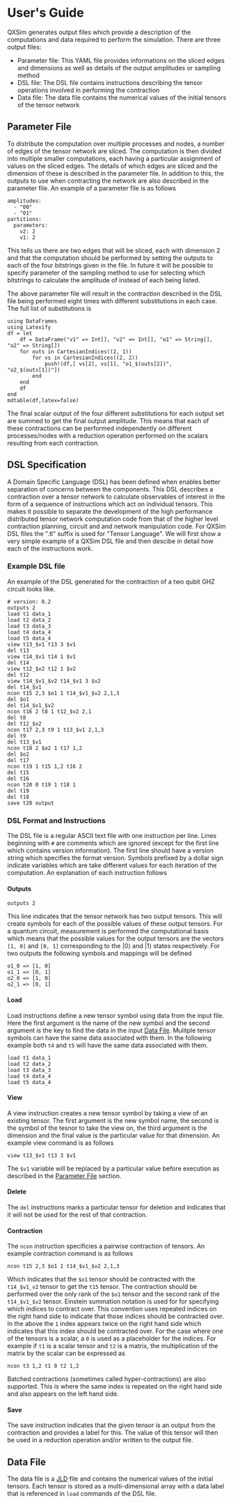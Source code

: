 # User's Guide

QXSim generates output files which provide a description of the computations and data
required to perform the simulation. There are three output files:

- Parameter file: This YAML file provides informations on the sliced edges and dimensions as well
as details of the output amplitudes or sampling method
- DSL file: The DSL file contains instructions describing the tensor operations involved in
performing the contraction
- Data file: The data file contains the numerical values of the initial tensors of the tensor
network

## Parameter File
To distribute the computation over multiple processes and nodes, a number of edges of the tensor
network are sliced. The computation is then divided into multiple smaller computations, each
having a particular assignment of values on the sliced edges. The details of which edges are sliced
and the dimension of these is described in the parameter file. In addition to this, the outputs
to use when contracting the network are also described in the parameter file. An example of a parameter
file is as follows

```
amplitudes:
  - "00"
  - "01"
partitions:
  parameters:
    v2: 2
    v1: 2
```

This tells us there are two edges that will be sliced, each with dimension 2 and that the computation
should be performed by setting the outputs to each of the four bitstrings given in the file. In future
it will be possible to specify parameter of the sampling method to use for selecting which bitstrings
to calculate the amplitude of instead of each being listed.

The above parameter file will result in the contraction described in the DSL file being performed eight times
with different substitutions in each case. The full list of substitutions is

```@eval
using DataFrames
using Latexify
df = let
    df = DataFrame("v1" => Int[], "v2" => Int[], "o1" => String[], "o2" => String[])
    for outs in CartesianIndices((2, 1))
        for vs in CartesianIndices((2, 2))
            push!(df,[ vs[2], vs[1], "o1_$(outs[2])", "o2_$(outs[1])"])
        end
    end
    df
end
mdtable(df,latex=false)
```

The final scalar output of the four different substitutions for each output set are summed to get the
final output amplitude. This means that each of these contractions can be performed independently on
different processes/nodes with a reduction operation performed on the scalars resulting from each contraction.

## DSL Specification

A Domain Specific Language (DSL) has been defined when enables better separation 
of concerns between the components. This DSL describes a contraction over a tensor
network to calculate observables of interest in the form of a sequence of instructions
which act on individual tensors. This makes it possible to separate the development
of the high performance distributed tensor network computation code from that of the
higher level contraction planning, circuit and and network manipulation code. For QXSim
DSL files the ".tl" suffix is used for "Tensor Language". We will first show a very
simple example of a QXSim DSL file and then descibe in detail how each of the
instructions work.

### Example DSL file

An example of the DSL generated for the contraction of a two qubit GHZ circuit looks like.

```
# version: 0.2
outputs 2
load t1 data_1
load t2 data_2
load t3 data_3
load t4 data_4
load t5 data_4
view t13_$v1 t13 3 $v1
del t13
view t14_$v1 t14 1 $v1
del t14
view t12_$v2 t12 1 $v2
del t12
view t14_$v1_$v2 t14_$v1 3 $v2
del t14_$v1
ncon t15 2,3 $o1 1 t14_$v1_$v2 2,1,3
del $o1
del t14_$v1_$v2
ncon t16 2 t8 1 t12_$v2 2,1
del t8
del t12_$v2
ncon t17 2,3 t9 1 t13_$v1 2,1,3
del t9
del t13_$v1
ncon t18 2 $o2 1 t17 1,2
del $o2
del t17
ncon t19 1 t15 1,2 t16 2
del t15
del t16
ncon t20 0 t19 1 t18 1
del t19
del t18
save t20 output
```

### DSL Format and Instructions

The DSL file is a regular ASCII text file with one instruction per line. Lines beginning with `#` are comments which are
ignored (except for the first line which contains version information). The first line should have a version string
which specifies the format version. Symbols prefixed by a dollar sign indicate variables which are take different values
for each iteration of the computation. An explanation of each instruction follows

#### Outputs
```
outputs 2
```

This line indicates that the tensor network has two output tensors. This will create symbols for each of the possible values of
these output tensors. For a quantum circuit, measurement is performed the computational basis which means that the possible values for the output
tensors are the vectors `[1, 0]` and `[0, 1]` corresponding to the $| 0 \rangle$ and $| 1 \rangle$ states respectively. For two outputs the following
symbols and mappings will be defined

```
o1_0 => [1, 0]
o1_1 => [0, 1]
o2_0 => [1, 0]
o2_1 => [0, 1]
```

#### Load

Load instructions define a new tensor symbol using data from the input file. Here the first argument is the
name of the new symbol and the second argument is the key to find the data in the input [Data File](@ref).
Mulitple tensor symbols can have the same data associated with them. In the following example both `t4` and `t5`
will have the same data associated with them.

```
load t1 data_1
load t2 data_2
load t3 data_3
load t4 data_4
load t5 data_4
```

#### View

A view instruction creates a new tensor symbol by taking a view of an existing tensor. The first argument is the new symbol name, the second is the symbol of the tesnor to take the view on, the third argument is the dimension and the final value is the particular value for that dimension. An example view command is as follows

```
view t13_$v1 t13 3 $v1
```

The `$v1` variable will be replaced by a particular value before execution as described in the [Parameter File](@ref) section.

#### Delete

The `del` instructions marks a particular tensor for deletion and indicates that it will not be used for the rest of that contraction.

#### Contraction

The `ncon` instruction specificies a pairwise contraction of tensors. An example contraction command is as follows

```
ncon t15 2,3 $o1 1 t14_$v1_$v2 2,1,3
```

Which indicates that the `$o1` tensor should be contracted with the `t14_$v1_v2` tensor to get the `t15` tensor. The contraction should be performed over the only rank of the `$o1` tensor and the second rank of the `t14_$v1_$v2` tensor. Einstein summation notation is used for for specifying which indices to contract over. This convention uses repeated indices on the right hand side to indicate that those indices should be contracted over. In the above the `1` index appears twice on the right hand side which indicates that this index should be contracted over.
For the case where one of the tensors is a scalar, a `0` is used as a placeholder for the indices.
For example if `t1` is a scalar tensor and `t2` is a matrix,
the multiplication of the matrix by the scalar can be expressed as

```
ncon t3 1,2 t1 0 t2 1,2
```

Batched contractions (sometimes called hyper-contractions) are also supported. This is where the same index
is repeated on the right hand side and also appears on the left hand side.

#### Save

The save instruction indicates that the given tensor is an output from the contraction and provides a label for this. The
value of this tensor will then be used in a reduction operation and/or written to the output file.


## Data File

The data file is a [JLD](https://github.com/JuliaIO/JLD.jl) file and contains the numerical values of the initial tensors. Each tensor is stored as a multi-dimensional array with a data label that is referenced in `load` commands of the DSL file.
